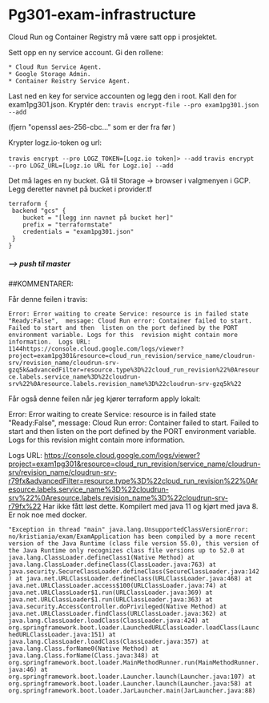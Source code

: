 # Pg301-exam-infrastructure

Cloud Run og Container Registry må være satt opp i prosjektet.

Sett opp en ny service account.
Gi den rollene: 

    * Cloud Run Service Agent.
    * Google Storage Admin.
    * Container Reistry Service Agent.

Last ned en key for service accounten og legg den i root.
Kall den for exam1pg301.json.
Kryptér den: 
`travis encrypt-file --pro exam1pg301.json --add`

(fjern "openssl aes-256-cbc..." som er der fra før  )

Krypter logz.io-token og url:

`travis encrypt --pro LOGZ_TOKEN=[Logz.io token]> --add`
`travis encrypt --pro LOGZ_URL=[Logz.io URL for Logz.io] --add`

Det må lages en ny bucket. 
Gå til Storage -> browser i valgmenyen i GCP.
Legg deretter navnet på bucket i provider.tf

    terraform {
     backend "gcs" {
        bucket = "[legg inn navnet på bucket her]"
        prefix = "terraformstate"
        credentials = "exam1pg301.json"
     }
    } 

##### --> push til master


##KOMMENTARER:

Får denne feilen i travis:

`Error: Error waiting to create Service: resource is in failed state "Ready:False", 
message: Cloud Run error: Container failed to start. Failed to start and then 
listen on the port defined by the PORT environment variable. Logs for this 
revision might contain more information. 
    Logs URL:
    1144https://console.cloud.google.com/logs/viewer?project=exam1pg301&resource=cloud_run_revision/service_name/cloudrun-srv/revision_name/cloudrun-srv-gzq5k&advancedFilter=resource.type%3D%22cloud_run_revision%22%0Aresource.labels.service_name%3D%22cloudrun-srv%22%0Aresource.labels.revision_name%3D%22cloudrun-srv-gzq5k%22
`



Får også denne feilen når jeg kjører terraform apply lokalt:

Error: Error waiting to create Service: resource is in failed state "Ready:False", message: Cloud Run error: Container failed to start. Failed to start and then listen on the port defined by the PORT environment variable. Logs for this revision might contain more information.

Logs URL:
https://console.cloud.google.com/logs/viewer?project=exam1pg301&resource=cloud_run_revision/service_name/cloudrun-srv/revision_name/cloudrun-srv-r79fx&advancedFilter=resource.type%3D%22cloud_run_revision%22%0Aresource.labels.service_name%3D%22cloudrun-srv%22%0Aresource.labels.revision_name%3D%22cloudrun-srv-r79fx%22
Har ikke fått løst dette. Kompilert med java 11 og kjørt med java 8. Er nok noe med docker.


`"Exception in thread "main" java.lang.UnsupportedClassVersionError: no/kristiania/exam/ExamApplication has been compiled by a more recent version of the Java Runtime (class file version 55.0), this version of the Java Runtime only recognizes class file versions up to 52.0
	at java.lang.ClassLoader.defineClass1(Native Method)
	at java.lang.ClassLoader.defineClass(ClassLoader.java:763)
	at java.security.SecureClassLoader.defineClass(SecureClassLoader.java:142)
	at java.net.URLClassLoader.defineClass(URLClassLoader.java:468)
	at java.net.URLClassLoader.access$100(URLClassLoader.java:74)
	at java.net.URLClassLoader$1.run(URLClassLoader.java:369)
	at java.net.URLClassLoader$1.run(URLClassLoader.java:363)
	at java.security.AccessController.doPrivileged(Native Method)
	at java.net.URLClassLoader.findClass(URLClassLoader.java:362)
	at java.lang.ClassLoader.loadClass(ClassLoader.java:424)
	at org.springframework.boot.loader.LaunchedURLClassLoader.loadClass(LaunchedURLClassLoader.java:151)
	at java.lang.ClassLoader.loadClass(ClassLoader.java:357)
	at java.lang.Class.forName0(Native Method)
	at java.lang.Class.forName(Class.java:348)
	at org.springframework.boot.loader.MainMethodRunner.run(MainMethodRunner.java:46)
	at org.springframework.boot.loader.Launcher.launch(Launcher.java:107)
	at org.springframework.boot.loader.Launcher.launch(Launcher.java:58)
	at org.springframework.boot.loader.JarLauncher.main(JarLauncher.java:88)`
